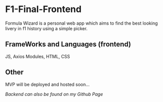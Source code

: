 # F1-Final-Frontend
Formula Wizard is a personal web app which aims to find the best looking livery in f1 history using a simple picker.

## FrameWorks and Languages (frontend)

JS, Axios Modules, HTML, CSS


## Other
MVP will be deployed and hosted soon...


*Backend can also be found on my Github Page*


